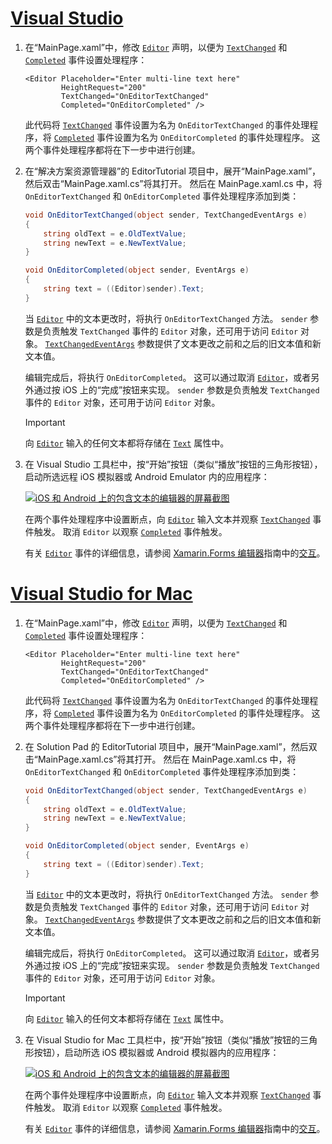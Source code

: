 # <a name="visual-studiotabvswin"></a>[Visual Studio](#tab/vswin)

1. 在“MainPage.xaml”中，修改 [`Editor`](xref:Xamarin.Forms.Editor) 声明，以便为 [`TextChanged`](xref:Xamarin.Forms.Editor.TextChanged) 和 [`Completed`](xref:Xamarin.Forms.Editor.Completed) 事件设置处理程序：

    ```xaml
    <Editor Placeholder="Enter multi-line text here"
            HeightRequest="200"
            TextChanged="OnEditorTextChanged"
            Completed="OnEditorCompleted" />
    ```

    此代码将 [`TextChanged`](xref:Xamarin.Forms.Editor.TextChanged) 事件设置为名为 `OnEditorTextChanged` 的事件处理程序，将 [`Completed`](xref:Xamarin.Forms.Editor.Completed) 事件设置为名为 `OnEditorCompleted` 的事件处理程序。 这两个事件处理程序都将在下一步中进行创建。

1. 在“解决方案资源管理器”的 EditorTutorial 项目中，展开“MainPage.xaml”，然后双击“MainPage.xaml.cs”将其打开。 然后在 MainPage.xaml.cs 中，将 `OnEditorTextChanged` 和 `OnEditorCompleted` 事件处理程序添加到类：

    ```csharp
    void OnEditorTextChanged(object sender, TextChangedEventArgs e)
    {
        string oldText = e.OldTextValue;
        string newText = e.NewTextValue;
    }

    void OnEditorCompleted(object sender, EventArgs e)
    {
        string text = ((Editor)sender).Text;
    }
    ```

    当 [`Editor`](xref:Xamarin.Forms.Editor) 中的文本更改时，将执行 `OnEditorTextChanged` 方法。 `sender` 参数是负责触发 `TextChanged` 事件的 `Editor` 对象，还可用于访问 `Editor` 对象。 [`TextChangedEventArgs`](xref:Xamarin.Forms.TextChangedEventArgs) 参数提供了文本更改之前和之后的旧文本值和新文本值。

    编辑完成后，将执行 `OnEditorCompleted`。 这可以通过取消 [`Editor`](xref:Xamarin.Forms.Editor)，或者另外通过按 iOS 上的“完成”按钮来实现。 `sender` 参数是负责触发 `TextChanged` 事件的 `Editor` 对象，还可用于访问 `Editor` 对象。

    > [!IMPORTANT]
    > 向 [`Editor`](xref:Xamarin.Forms.Editor) 输入的任何文本都将存储在 [`Text`](xref:Xamarin.Forms.Editor.Text) 属性中。

1. 在 Visual Studio 工具栏中，按“开始”按钮（类似“播放”按钮的三角形按钮），启动所选远程 iOS 模拟器或 Android Emulator 内的应用程序：

    [![iOS 和 Android 上的包含文本的编辑器的屏幕截图](../images/text-changes.png "含文本的编辑器")](../images/text-changes-large.png#lightbox "Editor with text")

    在两个事件处理程序中设置断点，向 [`Editor`](xref:Xamarin.Forms.Editor) 输入文本并观察 [`TextChanged`](xref:Xamarin.Forms.Entry.TextChanged) 事件触发。 取消 `Editor` 以观察 [`Completed`](xref:Xamarin.Forms.Entry.Completed) 事件触发。

    有关 [`Editor`](xref:Xamarin.Forms.Editor) 事件的详细信息，请参阅 [Xamarin.Forms 编辑器](~/xamarin-forms/user-interface/text/editor.md)指南中的[交互](~/xamarin-forms/user-interface/text/editor.md#interactivity)。

# <a name="visual-studio-for-mactabvsmac"></a>[Visual Studio for Mac](#tab/vsmac)

1. 在“MainPage.xaml”中，修改 [`Editor`](xref:Xamarin.Forms.Editor) 声明，以便为 [`TextChanged`](xref:Xamarin.Forms.Editor.TextChanged) 和 [`Completed`](xref:Xamarin.Forms.Editor.Completed) 事件设置处理程序：

    ```xaml
    <Editor Placeholder="Enter multi-line text here"
            HeightRequest="200"
            TextChanged="OnEditorTextChanged"
            Completed="OnEditorCompleted" />
    ```

    此代码将 [`TextChanged`](xref:Xamarin.Forms.Editor.TextChanged) 事件设置为名为 `OnEditorTextChanged` 的事件处理程序，将 [`Completed`](xref:Xamarin.Forms.Editor.Completed) 事件设置为名为 `OnEditorCompleted` 的事件处理程序。 这两个事件处理程序都将在下一步中进行创建。

1. 在 Solution Pad 的 EditorTutorial 项目中，展开“MainPage.xaml”，然后双击“MainPage.xaml.cs”将其打开。 然后在 MainPage.xaml.cs 中，将 `OnEditorTextChanged` 和 `OnEditorCompleted` 事件处理程序添加到类：

    ```csharp
    void OnEditorTextChanged(object sender, TextChangedEventArgs e)
    {
        string oldText = e.OldTextValue;
        string newText = e.NewTextValue;
    }

    void OnEditorCompleted(object sender, EventArgs e)
    {
        string text = ((Editor)sender).Text;
    }
    ```

    当 [`Editor`](xref:Xamarin.Forms.Editor) 中的文本更改时，将执行 `OnEditorTextChanged` 方法。 `sender` 参数是负责触发 `TextChanged` 事件的 `Editor` 对象，还可用于访问 `Editor` 对象。 [`TextChangedEventArgs`](xref:Xamarin.Forms.TextChangedEventArgs) 参数提供了文本更改之前和之后的旧文本值和新文本值。

    编辑完成后，将执行 `OnEditorCompleted`。 这可以通过取消 [`Editor`](xref:Xamarin.Forms.Editor)，或者另外通过按 iOS 上的“完成”按钮来实现。 `sender` 参数是负责触发 `TextChanged` 事件的 `Editor` 对象，还可用于访问 `Editor` 对象。

    > [!IMPORTANT]
    > 向 [`Editor`](xref:Xamarin.Forms.Editor) 输入的任何文本都将存储在 [`Text`](xref:Xamarin.Forms.Editor.Text) 属性中。

1. 在 Visual Studio for Mac 工具栏中，按“开始”按钮（类似“播放”按钮的三角形按钮），启动所选 iOS 模拟器或 Android 模拟器内的应用程序：

    [![iOS 和 Android 上的包含文本的编辑器的屏幕截图](../images/text-changes.png "含文本的编辑器")](../images/text-changes-large.png#lightbox "Editor with text")

    在两个事件处理程序中设置断点，向 [`Editor`](xref:Xamarin.Forms.Editor) 输入文本并观察 [`TextChanged`](xref:Xamarin.Forms.Entry.TextChanged) 事件触发。 取消 `Editor` 以观察 [`Completed`](xref:Xamarin.Forms.Entry.Completed) 事件触发。

    有关 [`Editor`](xref:Xamarin.Forms.Editor) 事件的详细信息，请参阅 [Xamarin.Forms 编辑器](~/xamarin-forms/user-interface/text/editor.md)指南中的[交互](~/xamarin-forms/user-interface/text/editor.md#interactivity)。
